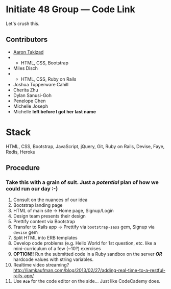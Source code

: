 # Initiate 48 Group &mdash; Code Link
Let's crush this.

## Contributors
* [Aaron Takizad](https://github.com/AaronTakizad)
* * HTML, CSS, Bootstrap
* Miles Disch
* * HTML, CSS, Ruby on Rails
* Joshua Tupperware Cahill
* Cherita Zhu
* Dylan Sanusi-Goh
* Penelope Chen
* Michelle Joseph
* Michelle **left before I got her last name**

# Stack
HTML, CSS, Bootstrap, JavaScript, jQuery, Git, Ruby on Rails, Devise, Faye, Redis, Heroku

## Procedure
### Take this with a grain of sult. Just a <em>potential</em> plan of how we could run our day :-)
1. Consult on the nuances of our idea
2. Bootstrap landing page
3. HTML of main site &rarr; Home page, Signup/Login
4. Design team presents their design
5. Prettify content via Bootstrap
6. Transfer to Rails app &rarr; Prettify via <code>bootstrap-sass</code> gem, Signup via <code>devise</code> gem
7. Split HTML into ERB templates
8. Develop code problems (e.g. Hello World for 1st question, etc. like a mini-curriculum of a few (~10?) exercises
9. <strong>OPTION!!</strong> Run the submitted code in a Ruby sandbox on the server <strong><em>OR</em></strong> hardcode values with string variables.
10. Realtime video streaming? http://liamkaufman.com/blog/2013/02/27/adding-real-time-to-a-restful-rails-app/
11. Use <strong><code>Ace</code></strong> for the code editor on the side... Just like CodeCademy does.
